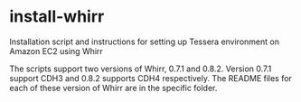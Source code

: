 install-whirr
=============

Installation script and instructions for setting up Tessera environment on Amazon EC2 using Whirr

The scripts support two versions of Whirr, 0.7.1 and 0.8.2. Version 0.7.1 support CDH3 and 0.8.2 supports CDH4 respectively. The README files for each of these version of Whirr are in the specific folder. 
